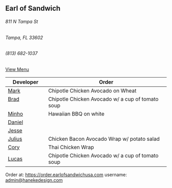 ## Earl of Sandwich
###### 811 N Tampa St
###### Tampa, FL 33602
###### (813) 682-1037

[View Menu](https://www.earlofsandwichusa.com/menu/)

Developer     | Order
--------------|---------------------
[Mark](http://github.com/mark-smithtb)              | Chipotle Chicken Avocado on Wheat
[Brad](https://github.com/bself)                    | Chipotle Chicken Avocado w/ a cup of tomato soup
[Minho](https://github.com/minhochoi)               | Hawaiian BBQ on white
[Daniel](https://github.come/dtartaglia)            | 
[Jesse](https://github.com/jessecurry)              | 
[Julius](https://github.com/jbzozowski)             | Chicken Bacon Avocado Wrap w/ potato salad
[Cory](https://github.com/Khaladin)                 | Thai Chicken Wrap
[Lucas](https://github.com/LucasClaude)             | Chipotle Chicken Avocado w/ a cup of tomato soup


Order at: https://order.earlofsandwichusa.com
username: admin@hanekedesign.com
